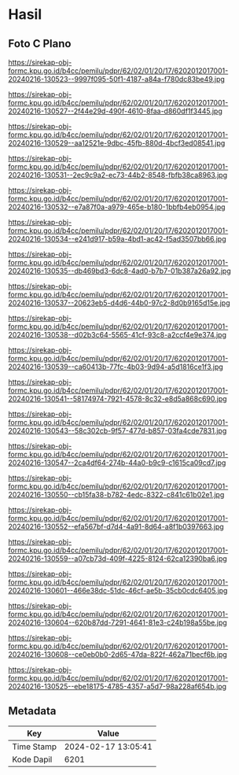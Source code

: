 # Hasil

## Foto C Plano

https://sirekap-obj-formc.kpu.go.id/b4cc/pemilu/pdpr/62/02/01/20/17/6202012017001-20240216-130523--9997f095-50f1-4187-a84a-f780dc83be49.jpg

https://sirekap-obj-formc.kpu.go.id/b4cc/pemilu/pdpr/62/02/01/20/17/6202012017001-20240216-130527--2f44e29d-490f-4610-8faa-d860df1f3445.jpg

https://sirekap-obj-formc.kpu.go.id/b4cc/pemilu/pdpr/62/02/01/20/17/6202012017001-20240216-130529--aa12521e-9dbc-45fb-880d-4bcf3ed08541.jpg

https://sirekap-obj-formc.kpu.go.id/b4cc/pemilu/pdpr/62/02/01/20/17/6202012017001-20240216-130531--2ec9c9a2-ec73-44b2-8548-fbfb38ca8963.jpg

https://sirekap-obj-formc.kpu.go.id/b4cc/pemilu/pdpr/62/02/01/20/17/6202012017001-20240216-130532--e7a87f0a-a979-465e-b180-1bbfb4eb0954.jpg

https://sirekap-obj-formc.kpu.go.id/b4cc/pemilu/pdpr/62/02/01/20/17/6202012017001-20240216-130534--e241d917-b59a-4bd1-ac42-f5ad3507bb66.jpg

https://sirekap-obj-formc.kpu.go.id/b4cc/pemilu/pdpr/62/02/01/20/17/6202012017001-20240216-130535--db469bd3-6dc8-4ad0-b7b7-01b387a26a92.jpg

https://sirekap-obj-formc.kpu.go.id/b4cc/pemilu/pdpr/62/02/01/20/17/6202012017001-20240216-130537--20623eb5-d4d6-44b0-97c2-8d0b9165d15e.jpg

https://sirekap-obj-formc.kpu.go.id/b4cc/pemilu/pdpr/62/02/01/20/17/6202012017001-20240216-130538--d02b3c64-5565-41cf-93c8-a2ccf4e9e374.jpg

https://sirekap-obj-formc.kpu.go.id/b4cc/pemilu/pdpr/62/02/01/20/17/6202012017001-20240216-130539--ca60413b-77fc-4b03-9d94-a5d1816ce1f3.jpg

https://sirekap-obj-formc.kpu.go.id/b4cc/pemilu/pdpr/62/02/01/20/17/6202012017001-20240216-130541--58174974-7921-4578-8c32-e8d5a868c690.jpg

https://sirekap-obj-formc.kpu.go.id/b4cc/pemilu/pdpr/62/02/01/20/17/6202012017001-20240216-130543--58c302cb-9f57-477d-b857-03fa4cde7831.jpg

https://sirekap-obj-formc.kpu.go.id/b4cc/pemilu/pdpr/62/02/01/20/17/6202012017001-20240216-130547--2ca4df64-274b-44a0-b9c9-c1615ca09cd7.jpg

https://sirekap-obj-formc.kpu.go.id/b4cc/pemilu/pdpr/62/02/01/20/17/6202012017001-20240216-130550--cb15fa38-b782-4edc-8322-c841c61b02e1.jpg

https://sirekap-obj-formc.kpu.go.id/b4cc/pemilu/pdpr/62/02/01/20/17/6202012017001-20240216-130552--efa567bf-d7d4-4a91-8d64-a8f1b0397663.jpg

https://sirekap-obj-formc.kpu.go.id/b4cc/pemilu/pdpr/62/02/01/20/17/6202012017001-20240216-130559--a07cb73d-409f-4225-8124-62ca12390ba6.jpg

https://sirekap-obj-formc.kpu.go.id/b4cc/pemilu/pdpr/62/02/01/20/17/6202012017001-20240216-130601--466e38dc-51dc-46cf-ae5b-35cb0cdc6405.jpg

https://sirekap-obj-formc.kpu.go.id/b4cc/pemilu/pdpr/62/02/01/20/17/6202012017001-20240216-130604--620b87dd-7291-4641-81e3-c24b198a55be.jpg

https://sirekap-obj-formc.kpu.go.id/b4cc/pemilu/pdpr/62/02/01/20/17/6202012017001-20240216-130608--ce0eb0b0-2d65-47da-822f-462a71becf6b.jpg

https://sirekap-obj-formc.kpu.go.id/b4cc/pemilu/pdpr/62/02/01/20/17/6202012017001-20240216-130525--ebe18175-4785-4357-a5d7-98a228af654b.jpg


## Metadata

| Key        | Value               |
| ---------- | ------------------- |
| Time Stamp | 2024-02-17 13:05:41 |
| Kode Dapil | 6201                |



